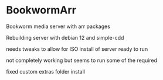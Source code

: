 # BookwormArr
Bookworm media server with arr packages

Rebuilding server with debian 12 and simple-cdd

needs tweaks to allow for ISO install of server ready to run

not completely working but seems to run some of the required

fixed custom extras folder install
